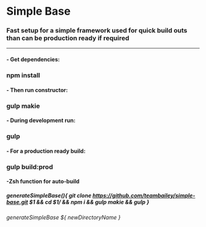 # Simple Base 
### Fast setup for a simple framework used for quick build outs than can be production ready if required
-------

#### - Get dependencies: 
### npm install
#### - Then run constructor: 
### gulp makie
#### - During development run: 
### gulp 
#### - For a production ready build: 
### gulp build:prod

####  -Zsh function for auto-build
##### generateSimpleBase(){ git clone https://github.com/teambailey/simple-base.git $1 && cd $1/ && npm i && gulp makie && gulp }
###### generateSimpleBase ${ newDirectoryName }
